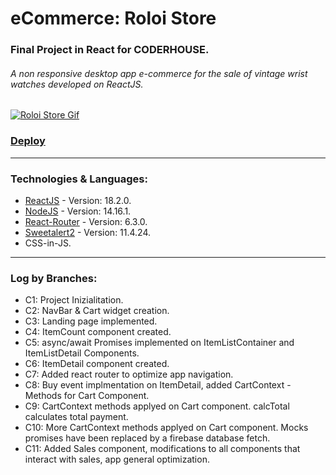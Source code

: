 # eCommerce: Roloi Store

### Final Project in React for CODERHOUSE.

###### A non responsive desktop app e-commerce for the sale of vintage wrist watches developed on ReactJS.

[![Roloi Store Gif](https://media3.giphy.com/media/TIoGdr8UnfDNlR6oYQ/giphy.gif)](https://roloistore.vercel.app/)

### [Deploy](https://roloistore.vercel.app/)

---

### Technologies & Languages:
- [ReactJS](https://es.reactjs.org/) - Version: 18.2.0.
- [NodeJS](https://nodejs.org/es/) - Version: 14.16.1.
- [React-Router](https://v5.reactrouter.com/web/guides/quick-start) - Version: 6.3.0.
- [Sweetalert2](https://sweetalert2.github.io/) - Version: 11.4.24.
- CSS-in-JS.

---

### Log by Branches:
- C1: Project Inizialitation.
- C2: NavBar & Cart widget creation.
- C3: Landing page implemented.
- C4: ItemCount component created.
- C5: async/await Promises implemented on ItemListContainer and ItemListDetail Components.
- C6: ItemDetail component created.
- C7: Added react router to optimize app navigation.
- C8: Buy event implmentation on ItemDetail, added CartContext - Methods for Cart Component.
- C9: CartContext methods applyed on Cart component. calcTotal calculates total payment.
- C10: More CartContext methods applyed on Cart component. Mocks promises have been replaced by a firebase database fetch.
- C11: Added Sales component, modifications to all components that interact with sales, app general optimization.
